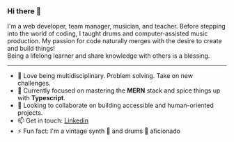 ### Hi there :wave:

I'm a web developer, team manager, musician, and teacher. Before stepping into the world of coding, I taught drums and computer-assisted music production.
My passion for code naturally merges with the desire to create and build things! <br/>
Being a lifelong learner and share knowledge with others is a blessing.

---

- 🌱 Love being multidisciplinary. Problem solving. Take on new challenges.
- 🧠 Currently focused on mastering the **MERN** stack and spice things up with **Typescript**.
- 👯 Looking to collaborate on building accessible and human-oriented projects.
- 📫 Get in touch: [Linkedin](https://www.linkedin.com/in/pascal-racine-venne/)
- ⚡ Fun fact: I'm a vintage synth 🎹 and drums 🥁 aficionado
